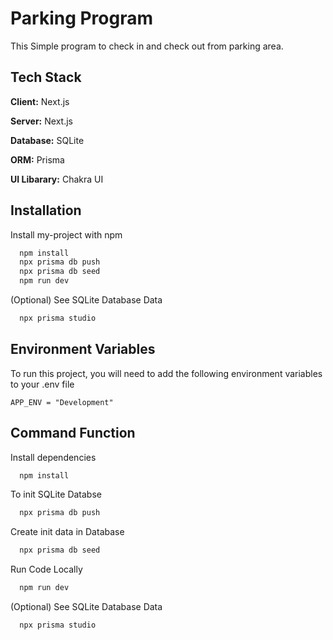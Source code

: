 
# Parking Program

This Simple program to check in and check out from parking area.


## Tech Stack

**Client:** Next.js

**Server:** Next.js

**Database:** SQLite

**ORM:** Prisma

**UI Libarary:** Chakra UI



## Installation

Install my-project with npm

```bash
  npm install
  npx prisma db push
  npx prisma db seed
  npm run dev
```

(Optional) See SQLite Database Data

```bash
  npx prisma studio
```

## Environment Variables

To run this project, you will need to add the following environment variables to your .env file

`APP_ENV = "Development"`



## Command Function
Install dependencies

```bash
  npm install
```
To init SQLite Databse

```bash
  npx prisma db push
```

Create init data in Database

```bash
  npx prisma db seed
```

Run Code Locally

```bash
  npm run dev
```

(Optional) See SQLite Database Data

```bash
  npx prisma studio
```

